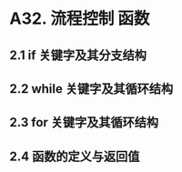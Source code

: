 # A32. 流程控制 函数

## 2.1 if 关键字及其分支结构

## 2.2 while 关键字及其循环结构

## 2.3 for 关键字及其循环结构

## 2.4 函数的定义与返回值
